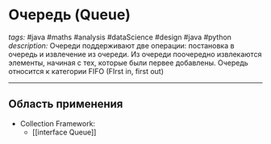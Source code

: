 # Очередь (Queue)
*tags:* #java #maths #analysis #dataScience #design #java #python 
*description:* Очереди поддерживают две операции: постановка в очередь и извлечение из очереди. Из очереди поочередно извлекаются элементы, начиная с тех, которые были первее добавлены. Очередь относится к категории FIFO (FIrst in, first out)

---

## Область применения
- Collection Framework:
	- [[interface Queue]]